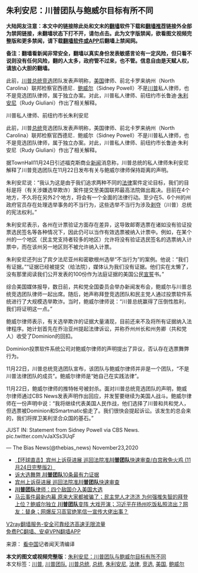  <h2>朱利安尼：川普团队与鲍威尔目标有所不同</h2> <p class="notice"><b>大陆网友注意：本文中的链接除此处和文末的<a href="https://github.com/bannedbook/fanqiang" >翻墙</a>软件下载和<a href="https://github.com/killgcd/justmysocks/blob/master/README.md">翻墙推荐</a>链接外全部为禁网链接，未翻墙状态下打不开，请勿点击。此为文字版禁闻，欲看图文视频完整版和更多禁闻，请下载<a href="https://github.com/bannedbook/fanqiang">翻墙软件或APP</a>后翻墙上禁闻网。</p><p>备注：翻墙看新闻非常安全，翻墙以真实身份发表敏感言论有一定风险，但只看不说则没有任何风险，翻的人太多，政府管不过来，也不管。信息自由是天赋人权，请放心大胆的翻墙。</b></p>  <div class="entry"> <p id="summary">此前，<a href="https://www.bannedbook.org/bnews/tag/%E5%B7%9D%E6%99%AE%E6%80%BB%E7%BB%9F/" class="st_tag internal_tag" rel="tag" title="标签 川普总统 下的日志">川普总统</a><a href="https://www.bannedbook.org/bnews/tag/%E7%AB%9E%E9%80%89/" class="st_tag internal_tag" rel="tag" title="标签 竞选 下的日志">竞选</a>团队发表声明称，<a href="https://www.bannedbook.org/bnews/tag/%e7%be%8e%e5%9b%bd/" class="st_tag internal_tag" rel="tag" title="标签 美国 下的日志">美国</a>律师、前北卡罗来纳州（North Carolina）联邦检察官西德尼．<a href="https://www.bannedbook.org/bnews/tag/%e9%b2%8d%e5%a8%81%e5%b0%94/" class="st_tag internal_tag" rel="tag" title="标签 鲍威尔 下的日志">鲍威尔</a>（Sidney Powell）不是<a href="https://www.bannedbook.org/bnews/tag/%e5%b7%9d%e6%99%ae/" class="st_tag internal_tag" rel="tag" title="标签 川普 下的日志">川普</a>私人律师，也不是竞选团队律师，属于独立办案。对此，川普私人律师、前纽约市长鲁迪·<a href="https://www.bannedbook.org/bnews/tag/%e6%9c%b1%e5%88%a9%e5%ae%89%e5%b0%bc/" class="st_tag internal_tag" rel="tag" title="标签 朱利安尼 下的日志">朱利安尼</a>（Rudy Giuliani）作出了相关解释。</p> <p id="conimg">川普私人律师、前纽约市长朱利安尼</p> <p>此前，川普<a href="https://www.bannedbook.org/bnews/tag/%e6%80%bb%e7%bb%9f/" class="st_tag internal_tag" rel="tag" title="标签 总统 下的日志">总统</a>竞选团队发表声明称，美国律师、前北卡罗来纳州（North Carolina）联邦检察官西德尼．鲍威尔（Sidney Powell）不是川普私人律师，也不是竞选团队律师，属于独立办案。对此，川普私人律师、前纽约市长鲁迪·朱利安尼（Rudy Giuliani）作出了相关解释。</p>  <p>据TownHall11月24日引述福克斯商业<span class='wp_keywordlink_affiliate'><a href="https://www.bannedbook.org/" title="新闻">新闻</a></span>消息称，川普总统的私人律师朱利安尼解释了川普竞选团队在11月22日发布有关与鲍威尔律师保持距离的声明。</p> <p>朱利安尼说：“我认为这是由于我们追求两种不同的<a href="https://www.bannedbook.org/bnews/tag/%e6%b3%95%e5%be%8b/" class="st_tag internal_tag" rel="tag" title="标签 法律 下的日志">法律</a>案件定论目标，我们的目标是将（有关涉嫌选举欺诈）案件提交至美国联邦最高法院做出裁决。目前在4个地方，不久将在另外2个地方，将会有一个全面的法律行动。至少在5、6个州的州政府官员存在处理选举事务的不当行为，这些选举不当行为涉及<span class='wp_keywordlink'><a href="https://www.bannedbook.org/forum2/topic21.html" title="《剥夺》 黄建民 著" target="_blank">剥夺</a></span>（川普）总统的宪法权利。”</p> <p>朱利安尼表示，各州在计票验证方面存在差异，这导致邮寄选票在诸如没有验证投票选民签名等各种情况下，因此仍可以当作有效选票被纳入计票中。例如，在某个州的一个地区（民主党支持者较多的地区）允许将没有验证选民签名的选票纳入计票中，而在该州另一地区则不被允许纳入计票。</p>  <p>朱利安尼还列出了宾夕法尼亚州和密歇根州选举“不当行为”的案例。他说：“我们有证据。”“证据已经被提交（给法院），媒体认为我们没有证据。他们实在太懒了，没有那里阅读我们公开发表的100份作为法庭证据的美国公民<span class='wp_keywordlink'><a href="https://www.bannedbook.org/forum5/topic17.html" title="宣誓与预言" target="_blank">宣誓</a></span>书。”</p> <p>综合美国媒体报导，数日前，共和党全国委员会举办新闻发布会，鲍威尔与川普总统竞选团队律师一起出席。随后，她声称拜登竞选团队和民主党人通过投票软件系统进行了大规模选举欺诈。当时，鲍威尔律师说：“川普总统赢得了压倒性胜利，我们将证明这一点。”</p> <p>鲍威尔律师表示，有关选举欺诈的证据大量涌现，目前还来不及将所有证据纳入法律程序。她计划首先在乔治亚州提起法律诉讼，并称乔州州长和州务卿（共和党人）收受了Dominion的回扣。</p>  <p>Dominion投票软件系统公司对鲍威尔律师的声明提出了异议，否认存在选票舞弊行为。</p> <p>11月22日，川普总统竞选团队宣布，该团队与鲍威尔律师并非是一个团队，“不是川普法律团队的成员”。鲍威尔律师是“她自己在实践法律”。</p> <p>11月22日，鲍威尔律师的推特帐号被封杀。面对川普总统竞选团队的声明，鲍威尔律师通过CBS News发表声明作出回应，并发誓要继续为美国人战斗。鲍威尔律师在一份声明中说：“我将继续代表美国人民作战，他们选择了川普和共和党人，但选票被Dominion和Smartmatic偷走了。我们很快会提起诉讼。该发生的总会来的，我们将捍卫美利坚合众国的基石。”</p>  <p>JUST IN: Statement from Sidney Powell via CBS News. pic.twitter.com/vJaXSs3UqF</p> <p>— The Bias News(@thebias_news) November23,2020</p> <ul class='op-related-articles' title='相关阅读'> <li><a href='https://www.bannedbook.org/bnews/bannedvideo/20201125/1436573.html' target='_blank'>【环球直击】宾州上诉获进展 巡回法院准<b>川普团队</b>快速审查/白宫赦免火鸡 (11月24日完整版2）</a></li> <li><a href='https://www.bannedbook.org/bnews/bannedvideo/20201125/1436524.html' target='_blank'>诉大选舞弊 <b>川普团队</b>10条最有力证据</a></li> <li><a href='https://www.bannedbook.org/bnews/taiwannews/20201124/1436459.html' target='_blank'>宾州上诉获进展 巡回法院准<b>川普团队</b>快速审查</a></li> <li><a href='https://www.bannedbook.org/bnews/bannedvideo/20201124/1436369.html' target='_blank'><b>川普团队</b>律师：四个敌国介入美国大选</a></li> <li><a href='https://www.bannedbook.org/bnews/bannedvideo/20201124/1436350.html' target='_blank'>马云事件最新内幕 原来大家都被骗了；民主党人才济济 为何强推失智的拜登上位？鲍威尔独立 <b>川普团队</b>变阵 大戏开演；习近平在扬州吃饭私照流出？网友：替身；网爆反习高官绝笔信一宣传大佬出事？</a></li> </ul> <p class="texttj"> <a href="https://www.bannedbook.org/forum23/topic22702.html" target="_blank">V2ray翻墙服务-安全可靠经济高速无限流量</a><br/> <a href="https://github.com/bannedbook/fanqiang/wiki/%E7%A6%81%E9%97%BB%E7%BD%91%E5%AE%89%E5%8D%93%E7%BF%BB%E5%A2%99%E6%96%B0%E9%97%BBAPP" target="_blank">免费PC翻墙、安卓VPN翻墙APP</a></p><p> 来源： <span class='wp_keywordlink_affiliate'><a href="https://www.secretchina.com/" title="看中国" target="_blank">看中国</a></span>记者闻天清编译 </p><a name='sharetosocial'></a>       <div><b>本文的图文或视频完整版</b>：<a href='https://www.bannedbook.org/bnews/topimagenews/20201125/1436675.html'>朱利安尼：川普团队与鲍威尔目标有所不同</a></div>  </div><!--END ENTRY--> <div class="postfooter"> <div>本文标签：<a href="https://www.bannedbook.org/bnews/tag/%e5%b7%9d%e6%99%ae/" rel="tag">川普</a>, <a href="https://www.bannedbook.org/bnews/tag/%e5%b7%9d%e6%99%ae%e5%9b%a2%e9%98%9f/" rel="tag">川普团队</a>, <a href="https://www.bannedbook.org/bnews/tag/%E5%B7%9D%E6%99%AE%E6%80%BB%E7%BB%9F/" rel="tag">川普总统</a>, <a href="https://www.bannedbook.org/bnews/tag/%e6%80%bb%e7%bb%9f/" rel="tag">总统</a>, <a href="https://www.bannedbook.org/bnews/tag/%e6%9c%b1%e5%88%a9%e5%ae%89%e5%b0%bc/" rel="tag">朱利安尼</a>, <a href="https://www.bannedbook.org/bnews/tag/%e6%b3%95%e5%be%8b/" rel="tag">法律</a>, <a href="https://www.bannedbook.org/bnews/tag/%E7%AB%9E%E9%80%89/" rel="tag">竞选</a>, <a href="https://www.bannedbook.org/bnews/tag/%e7%be%8e%e5%9b%bd/" rel="tag">美国</a>, <a href="https://www.bannedbook.org/bnews/tag/%e9%b2%8d%e5%a8%81%e5%b0%94/" rel="tag">鲍威尔</a></div>  </div><!--END POSTFOOTER--> 